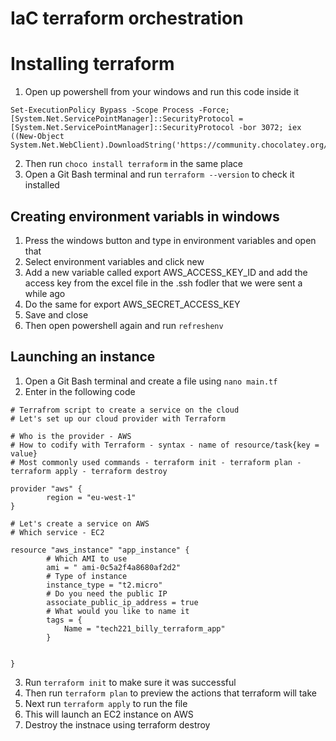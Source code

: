 # IaC terraform orchestration

# Installing terraform
1. Open up powershell from your windows and run this code inside it
```
Set-ExecutionPolicy Bypass -Scope Process -Force; [System.Net.ServicePointManager]::SecurityProtocol = [System.Net.ServicePointManager]::SecurityProtocol -bor 3072; iex ((New-Object System.Net.WebClient).DownloadString('https://community.chocolatey.org/install.ps1'))
```
2. Then run ```choco install terraform``` in the same place
3. Open a Git Bash terminal and run ```terraform --version``` to check it installed

## Creating environment variabls in windows
1. Press the windows button and type in environment variables and open that
2. Select environment variables and click new
3. Add a new variable called export AWS_ACCESS_KEY_ID and add the access key from the excel file in the .ssh fodler that we were sent a while ago
4. Do the same for export AWS_SECRET_ACCESS_KEY
5. Save and close
6. Then open powershell again and run ```refreshenv```

## Launching an instance
1. Open a Git Bash terminal and create a file using ```nano main.tf```
2. Enter in the following code
```
# Terrafrom script to create a service on the cloud
# Let's set up our cloud provider with Terraform

# Who is the provider - AWS
# How to codify with Terraform - syntax - name of resource/task{key = value}
# Most commonly used commands - terraform init - terraform plan - terraform apply - terraform destroy

provider "aws" {
        region = "eu-west-1"
}

# Let's create a service on AWS
# Which service - EC2

resource "aws_instance" "app_instance" {
        # Which AMI to use
        ami = " ami-0c5a2f4a8680af2d2"
        # Type of instance
        instance_type = "t2.micro"
        # Do you need the public IP
        associate_public_ip_address = true
        # What would you like to name it
        tags = {
            Name = "tech221_billy_terraform_app"
        }


}
```
3. Run ```terraform init``` to make sure it was successful
4. Then run ```terraform plan``` to preview the actions that terraform will take
5. Next run ```terraform apply``` to run the file
6. This will launch an EC2 instance on AWS
7. Destroy the instnace using terraform destroy